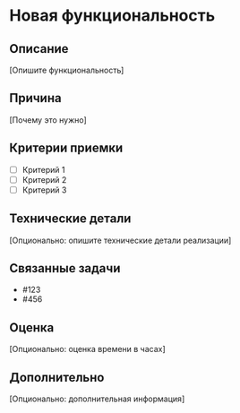 # Новая функциональность

## Описание

[Опишите функциональность]

## Причина

[Почему это нужно]

## Критерии приемки

- [ ] Критерий 1
- [ ] Критерий 2
- [ ] Критерий 3

## Технические детали

[Опционально: опишите технические детали реализации]

## Связанные задачи

- #123
- #456

## Оценка

[Опционально: оценка времени в часах]

## Дополнительно

[Опционально: дополнительная информация]
